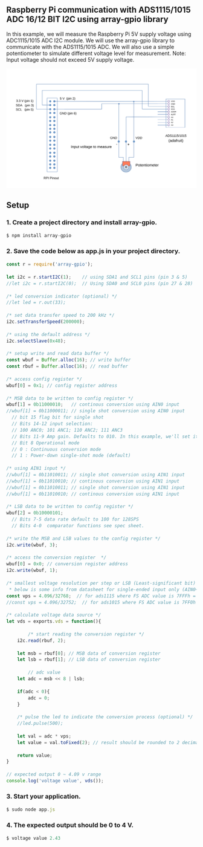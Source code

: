 ## Raspberry Pi communication with ADS1115/1015 ADC 16/12 BIT I2C using array-gpio library

In this example, we will measure the Raspberry Pi 5V supply voltage using ADC1115/1015 ADC I2C module. We will use the array-gpio library to communicate with the ADS1115/1015 ADC. We will also use a simple potentiometer to simulate different voltage level for measurement. 
Note: Input voltage should not exceed 5V supply voltage.

![](assets/ads1115.svg)

## Setup

### 1. Create a project directory and install array-gpio.
```js
$ npm install array-gpio
```
### 2. Save the code below as app.js in your project directory.
```js
const r = require('array-gpio');

let i2c = r.startI2C(1);    // using SDA1 and SCL1 pins (pin 3 & 5)
//let i2c = r.startI2C(0);  // Using SDA0 and SCL0 pins (pin 27 & 28)

/* led conversion indicator (optional) */
//let led = r.out(33); 

/* set data transfer speed to 200 kHz */
i2c.setTransferSpeed(200000);

/* using the default address */
i2c.selectSlave(0x48);

/* setup write and read data buffer */
const wbuf = Buffer.alloc(16); // write buffer
const rbuf = Buffer.alloc(16); // read buffer

/* access config register */
wbuf[0] = 0x1; // config register address 

/* MSB data to be written to config register */
wbuf[1] = 0b11000010;   // continous conversion using AIN0 input
//wbuf[1] = 0b11000011;	// single shot conversion using AIN0 input
  // bit 15 flag bit for single shot
  // Bits 14-12 input selection:
  // 100 ANC0; 101 ANC1; 110 ANC2; 111 ANC3
  // Bits 11-9 Amp gain. Defaults to 010. In this example, we'll set it to 001 : FSR = ±4.096 V
  // Bit 8 Operational mode
  // 0 : Continuous conversion mode
  // 1 : Power-down single-shot mode (default)

/* using AIN1 input */
//wbuf[1] = 0b11010011; // single shot conversion using AIN1 input 
//wbuf[1] = 0b11010010;	// continous conversion using AIN1 input
//wbuf[1] = 0b11010011; // single shot conversion using AIN1 input 
//wbuf[1] = 0b11010010;	// continous conversion using AIN1 input

/* LSB data to be written to config register */
wbuf[2] = 0b10000101;
  // Bits 7-5 data rate default to 100 for 128SPS
  // Bits 4-0  comparator functions see spec sheet.

/* write the MSB and LSB values to the config register */
i2c.write(wbuf, 3); 

/* access the conversion register  */
wbuf[0] = 0x0; // conversion register address
i2c.write(wbuf, 1);

/* smallest voltage resolution per step or LSB (Least-significant bit) - the smallest level that an ADC can convert
 * below is some info from datasheet for single-ended input only (AIN0~AIN3 to ground) */
const vps = 4.096/32768;  // for ads1115 where FS ADC value is 7FFFh = 32768, expected value is 1.25 mV where LSB = FSR/2
//const vps = 4.096/32752;  // for ads1015 where FS ADC value is 7FF0h = 32752, expected value is ~1.25 mV where LSB = FSR/2

/* calculate voltage data source */
let vds = exports.vds = function(){

    	/* start reading the conversion register */
	i2c.read(rbuf, 2);

	let msb = rbuf[0]; // MSB data of conversion register
	let lsb = rbuf[1]; // LSB data of conversion register

    	// adc value
  	let adc = msb << 8 | lsb;
	
	if(adc < 0){
		adc = 0;	
	}
  
  	/* pulse the led to indicate the conversion process (optional) */
  	//led.pulse(500);    

	let val = adc * vps;
	let value = val.toFixed(2); // result should be rounded to 2 decimal places e.g 2.34, 1.48 V

	return value;
}

// expected output 0 ~ 4.09 v range
console.log('voltage value', vds());

```
### 3. Start your application.
```js
$ sudo node app.js
```

### 4. The expected output should be 0 to 4 V.
```js
$ voltage value 2.43 
```
